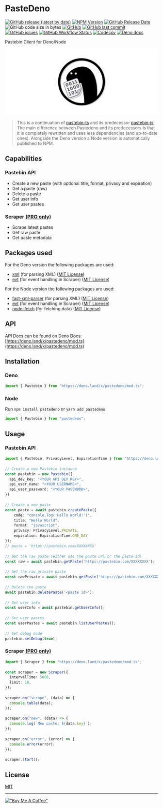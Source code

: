 # PasteDeno

[![GitHub release (latest by date)](https://img.shields.io/github/v/release/j3lte/pastedeno?style=for-the-badge)](https://github.com/j3lte/pastedeno/releases/latest "GitHub release (latest by date)")
[![NPM Version](https://img.shields.io/npm/v/pastedeno?style=for-the-badge)](https://www.npmjs.com/package/pastedeno "NPM Version")
[![GitHub Release Date](https://img.shields.io/github/release-date/j3lte/pastedeno?style=for-the-badge)](https://github.com/j3lte/pastedeno/releases/latest "GitHub Release Date")
![GitHub code size in bytes](https://img.shields.io/github/languages/code-size/j3lte/pastedeno?style=for-the-badge)
[![GitHub](https://img.shields.io/github/license/j3lte/pastedeno?style=for-the-badge)](https://github.com/j3lte/pastedeno/blob/main/LICENSE "GitHub License")
[![GitHub last commit](https://img.shields.io/github/last-commit/j3lte/pastedeno?style=for-the-badge)](https://github.com/j3lte/pastedeno/commits/main "GitHub last commit")
[![GitHub issues](https://img.shields.io/github/issues/j3lte/pastedeno?style=for-the-badge)](https://github.com/j3lte/pastedeno/issues "Github Issues")
[![GitHub Workflow Status](https://img.shields.io/github/actions/workflow/status/j3lte/pastedeno/test.yml?branch=main&style=for-the-badge)](https://github.com/j3lte/pastedeno/actions/workflows/test.yml "GitHub Workflow Status")
[![Codecov](https://img.shields.io/codecov/c/github/j3lte/pastedeno?style=for-the-badge&token=RxcUQ1dItw)](https://codecov.io/gh/j3lte/pastedeno "Codecov")
[![Deno docs](https://img.shields.io/badge/Deno-Docs-blue?style=for-the-badge)](https://doc.deno.land/https/deno.land/x/pastedeno/mod.ts "Deno docs")

Pastebin Client for Deno/Node

<p align="center">
    <img src="https://raw.githubusercontent.com/j3lte/pastedeno/main/assets/logo.png">
</p>

> This is a continuation of [pastebin-ts](https://github.com/j3lte/pastebin-ts) and its predecessor [pastebin-js](https://github.com/j3lte/pastebin-js). The main difference between Pastedeno and its predecessors is that it is completely rewritten and uses less dependencies (and up-to-date ones). Alongside the Deno version a Node version is automatically published to NPM.

## Capabilities

### Pastebin API
- Create a new paste (with optional title, format, privacy and expiration)
- Get a paste (raw)
- Delete a paste
- Get user info
- Get user pastes

### Scraper [(PRO only)](https://pastebin.com/doc_scraping_api)
- Scrape latest pastes
- Get raw paste
- Get paste metadata

## Packages used

For the Deno version the following packages are used:
- [xml](https://deno.land/x/xml) (for parsing XML) ([MIT License](https://github.com/lowlighter/xml/blob/main/LICENSE))
- [evt](https://deno.land/x/evt) (for event handling in Scraper) ([MIT License](https://github.com/garronej/evt/blob/main/LICENSE))

For the Node version the following packages are used:
- [fast-xml-parser](https://www.npmjs.com/package/fast-xml-parser) (for parsing XML) ([MIT License](https://github.com/NaturalIntelligence/fast-xml-parser/blob/master/LICENSE))
- [evt](https://www.npmjs.com/package/evt) (for event handling in Scraper) ([MIT License](https://github.com/garronej/evt/blob/main/LICENSE))
- [node-fetch](https://www.npmjs.com/package/node-fetch) (for fetching data) ([MIT License](https://github.com/node-fetch/node-fetch/blob/main/LICENSE.md))

## API

API Docs can be found on Deno Docs: [https://deno.land/x/pastedeno/mod.ts](https://deno.land/x/pastedeno/mod.ts)

## Installation

### Deno

```ts
import { Pastebin } from "https://deno.land/x/pastedeno/mod.ts";
```

### Node

Run `npm install pastedeno` or `yarn add pastedeno`

```ts
import { Pastebin } from "pastedeno";
```

## Usage

### Pastebin API

```ts
import { Pastebin, PrivacyLevel, ExpirationTime } from "https://deno.land/x/pastedeno/mod.ts";

// Create a new Pastebin instance
const pastebin = new Pastebin({
  api_dev_key: "<YOUR API DEV KEY>",
  api_user_name: "<YOUR USERNAME>",
  api_user_password: "<YOUR PASSWORD>",
})

// Create a new paste
const paste = await pastebin.createPaste({
    code: "console.log('Hello World!')",
    title: "Hello World",
    format: "javascript",
    privacy: PrivacyLevel.PRIVATE,
    expiration: ExpirationTime.ONE_DAY
});
// paste = 'https://pastebin.com/XXXXXXXX'

// Get the raw paste (either use the paste url or the paste id)
const raw = await pastebin.getPaste('https://pastebin.com/XXXXXXXX');

// Get the raw private paste
const rawPrivate = await pastebin.getPaste('https://pastebin.com/XXXXXXXX', true);

// Delete the paste
await pastebin.deletePaste('<paste id>');

// Get user info
const userInfo = await pastebin.getUserInfo();

// Get user pastes
const userPastes = await pastebin.listUserPastes();

// Set debug mode
pastebin.setDebug(true);
```

### Scraper [(PRO only)](https://pastebin.com/doc_scraping_api)

```ts
import { Scraper } from "https://deno.land/x/pastedeno/mod.ts";

const scraper = new Scraper({
  intervalTime: 5000,
  limit: 10,
});

scraper.on("scrape", (data) => {
  console.table(data);
});

scraper.on("new", (data) => {
  console.log(`New paste: ${data.key}`);
});

scraper.on("error", (error) => {
  console.error(error);
});

scraper.start();
```

## License

[MIT](LICENSE)

---

[!["Buy Me A Coffee"](https://www.buymeacoffee.com/assets/img/custom_images/orange_img.png)](https://www.buymeacoffee.com/j3lte)
